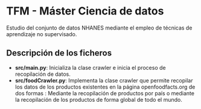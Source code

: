 # TFM - Máster Ciencia de datos
Estudio del conjunto de datos NHANES mediante el empleo de técnicas de aprendizaje no supervisado.

## Descripción de los ficheros

- **src/main.py**: Inicializa la clase crawler e inicia el proceso de recopilación de datos.
- **src/foodCrawler.py**: Implementa la clase crawler que permite recopilar los datos de los productos existentes en la página openfoodfacts.org de dos formas : Mediante la recopilación de productos por país o mediante la recopilación de los productos de forma global de todo el mundo.
